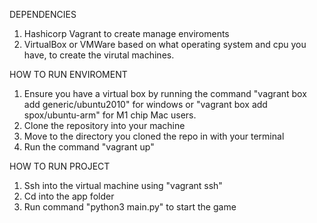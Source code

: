 DEPENDENCIES
1. Hashicorp Vagrant to create manage enviroments
2. VirtualBox or VMWare based on what operating system and cpu you have, to create the virutal machines.

HOW TO RUN ENVIROMENT
1. Ensure you have a virtual box by running the command "vagrant box add generic/ubuntu2010" for windows or "vagrant box add spox/ubuntu-arm" for M1 chip Mac users.
2. Clone the repository into your machine
3. Move to the directory you cloned the repo in with your terminal
4. Run the command "vagrant up"

HOW TO RUN PROJECT
1. Ssh into the virtual machine using "vagrant ssh"
2. Cd into the app folder
3. Run command "python3 main.py" to start the game

